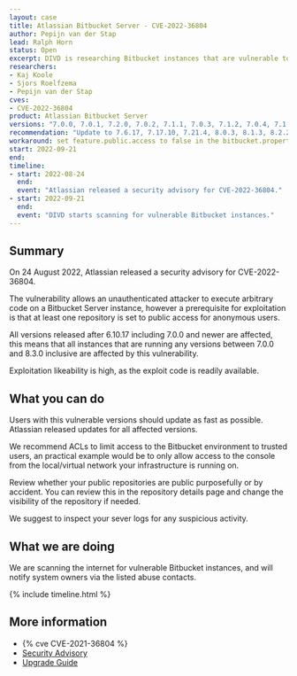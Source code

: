 ```yaml
---
layout: case
title: Atlassian Bitbucket Server - CVE-2022-36804
author: Pepijn van der Stap
lead: Ralph Horn
status: Open
excerpt: DIVD is researching Bitbucket instances that are vulnerable to CVE-2022-36804.
researchers:
- Kaj Koole
- Sjors Roelfzema
- Pepijn van der Stap
cves: 
- CVE-2022-36804
product: Atlassian Bitbucket Server
versions: "7.0.0, 7.0.1, 7.2.0, 7.0.2, 7.1.1, 7.0.3, 7.1.2, 7.0.4, 7.1.3, 7.2.1, 7.3.0, 7.0.5, 7.1.4, 7.2.2, 7.2.3, 7.2.4, 7.4.0, 7.3.1, 7.2.5, 7.3.2, 7.4.1, 7.5.0, 7.4.2, 7.5.1, 7.6.0, 7.2.6, 7.5.2, 7.6.1, 7.7.0, 7.8.0, 7.7.1, 7.6.2, 7.9.0, 7.8.1, 7.9.1, 7.10.0, 7.6.3, 7.6.4, 7.10.1, 7.12.0, 7.11.1, 7.6.5, 7.11.2, 7.6.6, 7.13.0, 7.12.1, 7.6.7, 7.14.0, 7.13.1, 7.15.0, 7.14.1, 7.6.8, 7.14.2, 7.6.9, 7.15.1, 7.16.0, 7.15.2, 7.17.0, 7.18.0, 7.16.1, 7.6.10, 7.17.1, 7.17.2, 7.18.1, 7.6.11, 7.16.2, 7.17.3, 7.18.2, 7.20.0, 7.18.3, 7.17.4, 7.15.3, 7.16.3, 7.6.12, 7.6.13, 7.19.2, 7.18.4, 7.17.5, 7.19.3, 7.6.14, 8.0.0, 7.21.0, 7.17.6, 7.19.4, 7.20.1, 7.21.1, 7.6.15, 7.17.7, 7.19.5, 7.20.2, 7.17.8, 8.1.0, 8.2.0, 8.0.1, 8.1.1, 7.6.16, 7.21.2, 7.17.9, 7.20.3, 7.21.3, 8.0.2, 8.1.2, 8.2.1, 8.3.0" 
recommendation: "Update to 7.6.17, 7.17.10, 7.21.4, 8.0.3, 8.1.3, 8.2.2, 8.3.1 or higher."
workaround: set feature.public.access to false in the bitbucket.properties configuration file.
start: 2022-09-21
end:
timeline:
- start: 2022-08-24
  end:
  event: "Atlassian released a security advisory for CVE-2022-36804."
- start: 2022-09-21
  end:
  event: "DIVD starts scanning for vulnerable Bitbucket instances."
---
```


## Summary

On 24 August 2022, Atlassian released a security advisory for CVE-2022-36804.

The vulnerability allows an unauthenticated attacker to execute arbitrary code on a Bitbucket Server instance, however a prerequisite for exploitation is that at least one repository is set to public access for anonymous users.

All versions released after 6.10.17 including 7.0.0 and newer are affected, this means that all instances that are running any versions between 7.0.0 and 8.3.0 inclusive are affected by this vulnerability.

Exploitation likeability is high, as the exploit code is readily available.

## What you can do

Users with this vulnerable versions should update as fast as possible. Atlassian released updates for all affected versions.

We recommend ACLs to limit access to the Bitbucket environment to trusted users, an practical example would be to only allow access to the console from the local/virtual network your infrastructure is running on.

Review whether your public repositories are public purposefully or by accident. You can review this in the repository details page and change the visibility of the repository if needed.

We suggest to inspect your sever logs for any suspicious activity.

## What we are doing

We are scanning the internet for vulnerable Bitbucket instances, and will notify system owners via the listed abuse contacts.

{% include timeline.html %}

## More information

* {% cve CVE-2021-36804 %}
* [Security Advisory](https://confluence.atlassian.com/bitbucketserver/bitbucket-server-and-data-center-advisory-2022-08-24-1155489835.html)
* [Upgrade Guide](https://confluence.atlassian.com/bitbucketserver/bitbucket-server-upgrade-guide-776640551.html)
